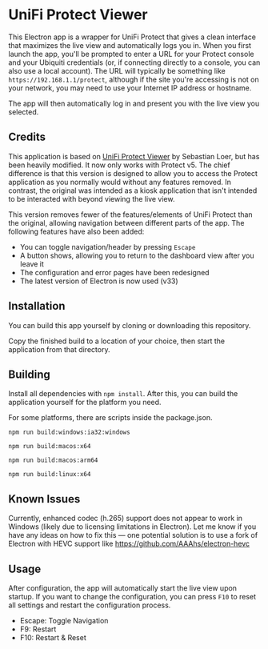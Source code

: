 # UniFi Protect Viewer

This Electron app is a wrapper for UniFi Protect that gives a clean interface that maximizes the live view and automatically logs you in. When you first launch the app, you'll be prompted to enter a URL for your Protect console and your Ubiquiti credentials (or, if connecting directly to a console, you can also use a local account). The URL will typically be something like `https://192.168.1.1/protect`, although if the site you're accessing is not on your network, you may need to use your Internet IP address or hostname.

The app will then automatically log in and present you with the live view you selected.

## Credits

This application is based on [UniFi Protect Viewer](https://github.com/digital195/unifi-protect-viewer) by Sebastian Loer, but has been heavily modified. It now only works with Protect v5. The chief difference is that this version is designed to allow you to access the Protect application as you normally would without any features removed. In contrast, the original was intended as a kiosk application that isn't intended to be interacted with beyond viewing the live view.

This version removes fewer of the features/elements of UniFi Protect than the original, allowing navigation between different parts of the app. The following features have also been added:

- You can toggle navigation/header by pressing `Escape`
- A button shows, allowing you to return to the dashboard view after you leave it
- The configuration and error pages have been redesigned
- The latest version of Electron is now used (v33)

## Installation

You can build this app yourself by cloning or downloading this repository.

Copy the finished build to a location of your choice, then start the application from that directory.

## Building

Install all dependencies with `npm install`. After this, you can build the application yourself for the platform you need.

For some platforms, there are scripts inside the package.json.

`npm run build:windows:ia32:windows`

`npm run build:macos:x64`

`npm run build:macos:arm64`

`npm run build:linux:x64`

## Known Issues

Currently, enhanced codec (h.265) support does not appear to work in Windows (likely due to licensing limitations in Electron). Let me know if you have any ideas on how to fix this — one potential solution is to use a fork of Electron with HEVC support like https://github.com/AAAhs/electron-hevc

## Usage

After configuration, the app will automatically start the live view upon startup. If you want to change the configuration, you can press `F10` to reset all settings and restart the configuration process.

- Escape: Toggle Navigation
- F9: Restart
- F10: Restart & Reset
